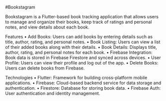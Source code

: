 #Bookstagram

Bookstagram is a Flutter-based book tracking application that allows users to manage and organize their books, keep track of ratings and personal notes, and view details about each book.

Features
	•	Add Books: Users can add books by entering details such as title, author, rating, and personal notes.
	•	Book Listing: Users can view a list of their added books along with their details.
	•	Book Details: Displays title, author, rating, and personal notes for each book.
	•	Firebase Integration: Book data is stored in Firebase Firestore and synced across devices.
	•	User Profile: Users can view their profile and log out of the app.
	•	Delete Books: Users can delete books from Firebase.

Technologies
	•	Flutter: Framework for building cross-platform mobile applications.
	•	Firebase: Cloud-based backend service for data storage and authentication.
	•	Firestore: Database for storing book data.
	•	Firebase Auth: User authentication and identity management.
